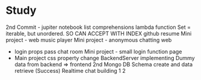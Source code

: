 # Study

2nd Commit - jupiter notebook
list comprehensions
lambda function
Set = iterable, but unordered. SO CAN ACCEPT WITH INDEX
github resume
Mini project - web music player
Mini project - anonymous chatting web
  - login props pass chat room
Mini project - small login function page
  - Main project css property change
BackendServer implementing
Dummy data from backend => frontend 2nd
Mongo DB Schema create and data retrieve (Success)
Realtime chat building
1
2
